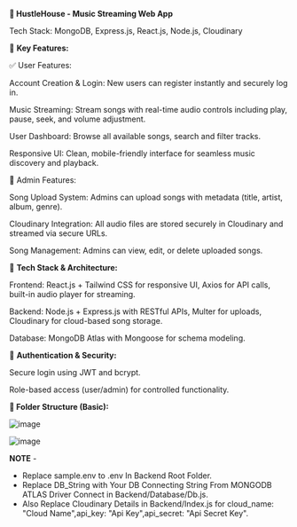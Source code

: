 **🎵 HustleHouse - Music Streaming Web App**

Tech Stack: MongoDB, Express.js, React.js, Node.js, Cloudinary

🚀 **Key Features:**

✅ User Features:

Account Creation & Login: New users can register instantly and securely log in.

Music Streaming: Stream songs with real-time audio controls including play, pause, seek, and volume adjustment.

User Dashboard: Browse all available songs, search and filter tracks.

Responsive UI: Clean, mobile-friendly interface for seamless music discovery and playback.

🔧 Admin Features:

Song Upload System: Admins can upload songs with metadata (title, artist, album, genre).

Cloudinary Integration: All audio files are stored securely in Cloudinary and streamed via secure URLs.

Song Management: Admins can view, edit, or delete uploaded songs.



🧰 **Tech Stack & Architecture:**

Frontend: React.js + Tailwind CSS for responsive UI, Axios for API calls, built-in audio player for streaming.

Backend: Node.js + Express.js with RESTful APIs, Multer for uploads, Cloudinary for cloud-based song storage.

Database: MongoDB Atlas with Mongoose for schema modeling.

🔐 **Authentication & Security:**

Secure login using JWT and bcrypt.

 Role-based access (user/admin) for controlled functionality.

**📁 Folder Structure (Basic):**


![image](https://github.com/user-attachments/assets/8d99c947-8a72-4b5e-894a-14d1206e48bb)


![image](https://github.com/user-attachments/assets/4f18cf26-c2de-4391-ac11-8e196b9de135)




**NOTE** - 
+ Replace sample.env to .env In Backend Root Folder.
+ Replace DB_String with Your DB Connecting String From MONGODB ATLAS Driver Connect in Backend/Database/Db.js.
+ Also Replace Cloudinary Details in Backend/Index.js for cloud_name: "Cloud Name",api_key: "Api Key",api_secret: "Api Secret Key".

